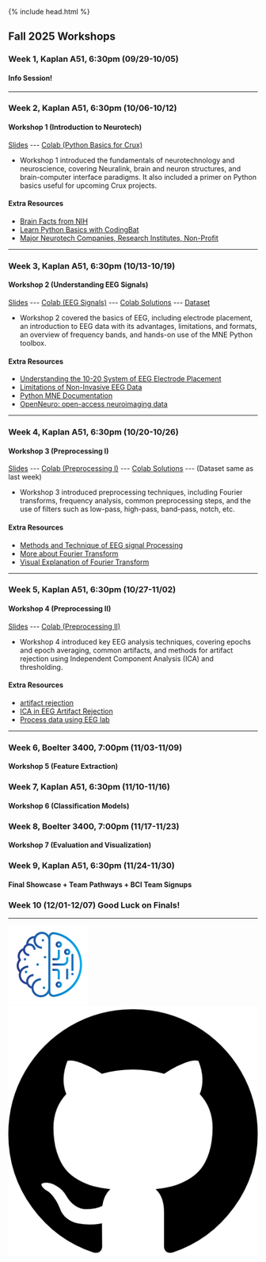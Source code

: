 <head>
  {% include head.html %}
  <title>CruX GitHub Page Home</title>
  <link rel="icon" type="image/x-icon" href="../images/favicon.ico">
</head>

<link rel="stylesheet" href="../css/styles.css">
<!--  
# Workshops
These are links to Google folders containing workshop content like Google slides, Google Colab notebooks, and videos
Previous workshops links are moved to the bottom of the page
-->

## Fall 2025 Workshops

### Week 1, Kaplan A51, 6:30pm  (09/29-10/05)
#### Info Session! 
---

### Week 2, Kaplan A51, 6:30pm (10/06-10/12)
#### Workshop 1 (Introduction to Neurotech)
[Slides](https://docs.google.com/presentation/d/1-kS1YTYuHV_ZC-fp3p3CubczmMqi0L3THUXr7cLzyBw/edit) --- [Colab (Python Basics for Crux)](https://colab.research.google.com/drive/12CDBGRV8Ye5mGcqwhO6zEoReQcBfXSb1)
* Workshop 1 introduced the fundamentals of neurotechnology and neuroscience, covering Neuralink, brain and neuron structures, and brain-computer interface paradigms. It also included a primer on Python basics useful for upcoming Crux projects.
#### Extra Resources
* [Brain Facts from NIH](https://www.ninds.nih.gov/health-information/public-education/brain-basics/brain-basics-know-your-brain)
* [Learn Python Basics with CodingBat](https://codingbat.com/python)
* [Major Neurotech Companies, Research Institutes, Non-Profit](https://singer.gatech.edu/neurotech-list/)

---

### Week 3, Kaplan A51, 6:30pm (10/13-10/19)
#### Workshop 2 (Understanding EEG Signals)
[Slides](https://docs.google.com/presentation/d/10v_NFZSbXAis4zueTsFHGJwaRjdr485HYIPxY1qFBQI/edit) ---  [Colab (EEG Signals)](https://colab.research.google.com/drive/1N3H5vWYM1Z9OcYCB4cBB9cSZL_pMLcPe) --- [Colab Solutions](https://colab.research.google.com/drive/1r4dpCOwxuY9naYYAu78S-t3JsO191o91) --- [Dataset](https://drive.google.com/drive/folders/12n-s7TkGlhuxJ8gyHf5PS1QwiasdRYfE)
* Workshop 2 covered the basics of EEG, including electrode placement, an introduction to EEG data with its advantages, limitations, and formats, an overview of frequency bands, and hands-on use of the MNE Python toolbox.
#### Extra Resources
* [Understanding the 10-20 System of EEG Electrode Placement](https://www.emotiv.com/blogs/how-to/understanding-the-10-20-system-of-eeg-electrode-placement)
* [Limitations of Non-Invasive EEG Data](https://pmc.ncbi.nlm.nih.gov/articles/PMC5483631/)
* [Python MNE Documentation](https://mne.tools/stable/index.html)
* [OpenNeuro: open-access neuroimaging data](https://openneuro.org/)

---

### Week 4, Kaplan A51, 6:30pm (10/20-10/26)
#### Workshop 3 (Preprocessing I)
[Slides](https://docs.google.com/presentation/d/1-8MFUPVJXO_A50TOiVWnNQFNDl3isVCmY6HFv5M_BGw/edit?slide=id.g2632f7dbc09_0_95#slide=id.g2632f7dbc09_0_95) --- [Colab (Preprocessing I)](https://colab.research.google.com/drive/1Mkw2emfsdXHjmpx5VNfuHAIGvtnWNVXh) --- [Colab Solutions](https://colab.research.google.com/drive/1V198Xoo69NbM9ppWyKTws8_2BTSRKZMw) --- (Dataset same as last week)
* Workshop 3 introduced preprocessing techniques, including Fourier transforms, frequency analysis, common preprocessing steps, and the use of filters such as low-pass, high-pass, band-pass, notch, etc.
#### Extra Resources
* [Methods and Technique of EEG signal Processing](https://pmc.ncbi.nlm.nih.gov/articles/PMC10385593/)
* [More about Fourier Transform](https://betterexplained.com/articles/an-interactive-guide-to-the-fourier-transform/)
* [Visual Explanation of Fourier Transform](https://www.youtube.com/watch?v=spUNpyF58BY)

---

### Week 5, Kaplan A51, 6:30pm (10/27-11/02)
#### Workshop 4 (Preprocessing II)
[Slides](https://docs.google.com/presentation/d/1yTglPLBYOEdpBo0CAyH56aDHCGqd1VmBEJvEwyWz6co/edit?slide=id.g2632f7dbc09_0_95#slide=id.g2632f7dbc09_0_95) --- [Colab (Preprocessing II)](https://colab.research.google.com/drive/1haQgWOwfKtkvW0sjJlVURCiWCrQBTrRc)
* Workshop 4 introduced key EEG analysis techniques, covering epochs and epoch averaging, common artifacts, and methods for artifact rejection using Independent Component Analysis (ICA) and thresholding.
#### Extra Resources
* [artifact rejection](https://www.sciencedirect.com/science/article/pii/S1746809423004652)
* [ICA in EEG Artifact Rejection](https://pmc.ncbi.nlm.nih.gov/articles/PMC2895624/)
* [Process data using EEG lab](https://eeglab.org/tutorials/07_Extract_epochs/Extracting_Data_Epochs.html)

---

### Week 6, Boelter 3400, 7:00pm (11/03-11/09)
#### Workshop 5 (Feature Extraction)
<!--
#### [Workshop 5 (Feature Extraction)](https://drive.google.com/drive/folders/1Ip8U5egS2HJuVUzGQ3DPyeeU94StdDtA)
* Workshop 5 provided a hands-on walk-through of the P300 Speller project, covering feature extraction in BCI, visualization of raw EEG channels, applying filters, epoching and averaging the data, and extracting features for analysis.
#### Extra Resources
* EEG signal extraction trends: https://www.frontiersin.org/journals/artificial-intelligence/articles/10.3389/frai.2022.1072801/full
-->
### Week 7, Kaplan A51, 6:30pm (11/10-11/16)
#### Workshop 6 (Classification Models)
<!--
#### [Workshop 6 (Classification Models)](https://drive.google.com/drive/folders/1gfCR0hW4CbvX21GGyeo9lJ1KM7_Obmh9)
* Workshop 6 introduced classification methods in BCI, covering common classifiers such as KNN, SVM, and neural networks, along with an overview of kernel-based classification approaches.
#### Extra Resources
* About Classifiers: https://www.geeksforgeeks.org/machine-learning/getting-started-with-classification/
* Classification using KNN, SVM, MLP, NB: https://www.frontiersin.org/journals/computational-neuroscience/articles/10.3389/fncom.2017.00103/full
* Kernel: https://www.sciencedirect.com/science/article/pii/S0306452223002531
-->
### Week 8, Boelter 3400, 7:00pm (11/17-11/23)
#### Workshop 7 (Evaluation and Visualization)
<!--
#### [Workshop 7 (Evaluation and Visualization)](https://drive.google.com/drive/folders/1afIG8-E0j8uGzQDHwKYVeX7uHJsg1DYJ)
* Workshop 7 focused on model evaluation and result visualization, discussing why these steps are essential, the concept of accuracy, the use of confusion matrices, and methods for visualizing model performance.
#### Extra Resources
* Confusion Matrices: https://www.geeksforgeeks.org/machine-learning/confusion-matrix-machine-learning/
* Visualization of Brainwaves: https://apertureneuro.org/article/116386-the-art-of-brainwaves-a-survey-on-event-related-potential-visualization-practices
-->
### Week 9, Kaplan A51, 6:30pm (11/24-11/30)
#### Final Showcase + Team Pathways + BCI Team Signups
### Week 10 (12/01-12/07) Good Luck on Finals!

---
<!--
## Old Workshops
### [Fall 2023 Workshops (Old)](FallWorkshops.md)

### [Winter 2024 Workshops (Old)](WinterWorkshops.md)

### [Spring 2024 Workshops (Old)](SpringWorkshops.md)

### [Fall 2024 Workshops (Old)](FallWorkshops24.md)

### [Winter 2025 Workshops (Old)](WinterWorkshops25.md)

### [Spring 2025 Workshops (Old)](SpringWorkshops25.md)

-->
<footer>
    <div id = "images">
        <a href="https://cruxucla.com">
        <img  class = "logo" border = "0" src = "../images/cruxUclaLogo.webp" alt = "CruX UCLA"/>
        </a>
        <a href="https://github.com/CruXUCLA">
        <img class = "logo" border = "0" src = "../images/githubLogo.png" alt = "Github"/>
        </a>
    </div>
</footer>

